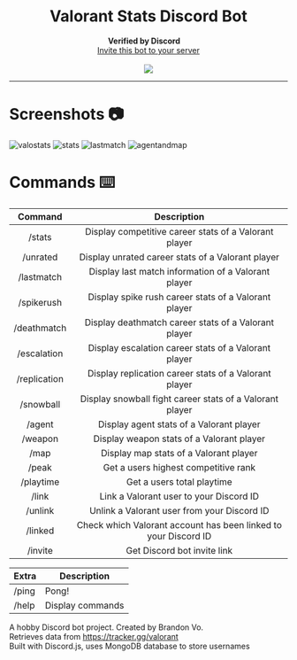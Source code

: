 <h1 align="center">Valorant Stats Discord Bot
</h1>

<p align="center">
  <b>Verified by Discord</b>
      <img src="https://emoji.gg/assets/emoji/6817_Discord_Verified.png" width="12" height="12"><br>
  <a href="https://discord.com/api/oauth2/authorize?client_id=833535533287866398&permissions=414464793664&scope=applications.commands%20bot">Invite this bot to your server</a> 
  <br><br>
  <a href="https://top.gg/bot/833535533287866398">
    <img src="https://top.gg/api/widget/servers/833535533287866398.svg">
  </a>
</p>

---
# Screenshots 📷
![valostats](https://user-images.githubusercontent.com/76707560/164144042-0aa56d18-bca5-45ab-8f09-e67a0186a17a.jpg)
![stats](https://user-images.githubusercontent.com/76707560/123704292-83bc0080-d833-11eb-8256-fbc30e317e18.png)
![lastmatch](https://user-images.githubusercontent.com/76707560/123704304-8585c400-d833-11eb-828c-06a246597104.png)
![agentandmap](https://user-images.githubusercontent.com/76707560/123704310-86b6f100-d833-11eb-92cd-102cc42c63d9.png)


# Commands ⌨️
| Command        | Description    | 
| :-----------: | :--------: | 
| /stats    | Display competitive career stats of a Valorant player | 
| /unrated     | Display unrated career stats of a Valorant player | 
| /lastmatch      | Display last match information of a Valorant player |  
| /spikerush    | Display spike rush career stats of a Valorant player | 
| /deathmatch    | Display deathmatch career stats of a Valorant player | 
| /escalation    | Display escalation career stats of a Valorant player | 
| /replication    | Display replication career stats of a Valorant player | 
| /snowball    | Display snowball fight career stats of a Valorant player | 
| /agent  | Display agent stats of a Valorant player |
| /weapon  | Display weapon stats of a Valorant player |
| /map     | Display map stats of a Valorant player |
| /peak | Get a users highest competitive rank |
| /playtime | Get a users total playtime |
| /link | Link a Valorant user to your Discord ID    |
| /unlink | Unlink a Valorant user from your Discord ID    |
| /linked | Check which Valorant account has been linked to your Discord ID    |
| /invite | Get Discord bot invite link |

| Extra        | Description    | 
| ------------- |-------------| 
| /ping      | Pong!             | 
| /help      | Display commands   |

A hobby Discord bot project. Created by Brandon Vo.  
Retrieves data from https://tracker.gg/valorant  
Built with Discord.js, uses MongoDB database to store usernames

